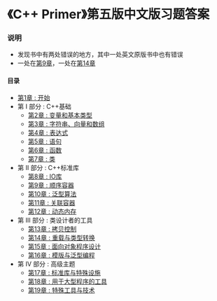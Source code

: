 # 《C++ Primer》第五版中文版习题答案
### 说明
* 发现书中有两处错误的地方，其中一处英文原版书中也有错误
* 一处在[第9章](https://www.zhihu.com/question/39255704)，一处在[第14章](https://www.zhihu.com/question/42262890)

#### 目录
- [第1章 : 开始](ch01/README.md)
- 第 I 部分 : C++基础
	- [第2章 : 变量和基本类型](ch02/README.md)
	- [第3章 : 字符串、向量和数组](ch03/README.md)
	- [第4章 : 表达式](ch04/README.md)
	- [第5章 : 语句](ch05/README.md)
	- [第6章 : 函数](ch06/README.md)
	- [第7章 : 类](ch07/README.md)
- 第 II 部分 : C++标准库
	- [第8章 : IO库](ch08/README.md)
	- [第9章 : 顺序容器](ch09/README.md)
	- [第10章 : 泛型算法](ch10/README.md)
	- [第11章 : 关联容器](ch11/README.md)
	- [第12章 : 动态内存](ch12/README.md)
- 第 III 部分 : 类设计者的工具
	- [第13章 : 拷贝控制](ch13/README.md)
	- [第14章 : 重载与类型转换](ch14/README.md)
	- [第15章 : 面向对象程序设计](ch15/README.md)
	- [第16章 : 模版与泛型编程](ch16/README.md)
- 第 IV 部分 : 高级主题
	- [第17章 : 标准库与特殊设施](ch17/README.md)
	- [第18章 : 用于大型程序的工具](ch18/README.md)
	- [第19章 : 特殊工具与技术](ch19/README.md)
